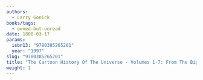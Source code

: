 ```yaml
---
authors:
  - Larry Gonick
books/tags:
  - owned-but-unread
date: 1800-03-17
params:
  isbn13: "9780385265201"
  year: "1997"
slug: "9780385265201"
title: "The Cartoon History Of The Universe - Volumes 1-7: From The Big Bang To Alexander The Great"
weight: 1
---
```


<!--more-->
